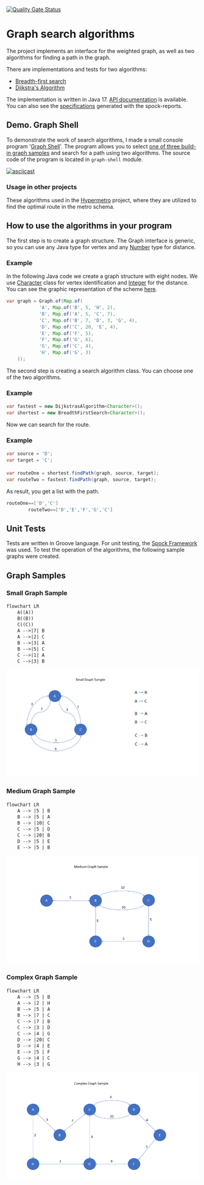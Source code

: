 [![Quality Gate Status](https://sonarcloud.io/api/project_badges/measure?project=rabestro_algorithms&metric=alert_status)](https://sonarcloud.io/summary/new_code?id=rabestro_algorithms)

# Graph search algorithms

The project implements an interface for the weighted graph, as well as two algorithms for finding a path in the graph.

There are implementations and tests for two algorithms:

- [Breadth-first search](https://en.wikipedia.org/wiki/Breadth-first_search)
- [Dijkstra's Algorithm](https://en.wikipedia.org/wiki/Dijkstra%27s_algorithm)

The implementation is written in Java 17. [API documentation](https://algorithms.jc.id.lv/docs/api/) is available. You
can also see the [specifications](https://algorithms.jc.id.lv/docs/spock-reports/) generated with the spock-reports.

## Demo. Graph Shell

To demonstrate the work of search algorithms, I made a small console program '[Graph Shell](graph-shell/README.md)'. The program
allows you to select [one of three build-in graph samples](#Graph-Samples) and search for a path using two algorithms. The source
code of the program is located in `graph-shell` module.

[![asciicast](https://asciinema.org/a/468058.svg)](https://asciinema.org/a/468058)

### Usage in other projects

These algorithms used in the [Hypermetro](https://rabestro.github.io/hypermetro/) project, where they are
utilized to find the optimal route in the metro schema.


## How to use the algorithms in your program

The first step is to create a graph structure. The Graph interface is generic, so you can use any Java type for vertex
and any [Number](https://docs.oracle.com/en/java/javase/17/docs/api/java.base/java/lang/Number.html) type for distance.

### Example

In the following Java code we create a graph structure with eight nodes. We
use [Character](https://docs.oracle.com/en/java/javase/17/docs/api/java.base/java/lang/Character.html) class for vertex
identification and [Integer](https://docs.oracle.com/en/java/javase/17/docs/api/java.base/java/lang/Integer.html) for the
distance. You can see the graphic representation of the scheme [here](docs/assets/complex.gif).

```java
var graph = Graph.of(Map.of(
            'A', Map.of('B', 5, 'H', 2),
            'B', Map.of('A', 5, 'C', 7),
            'C', Map.of('B', 7, 'D', 3, 'G', 4),
            'D', Map.of('C', 20, 'E', 4),
            'E', Map.of('F', 5),
            'F', Map.of('G', 6),
            'G', Map.of('C', 4),
            'H', Map.of('G', 3)
    ));
```

The second step is creating a search algorithm class. You can choose one of the two algorithms.

### Example

```java
var fastest = new DijkstrasAlgorithm<Character>();
var shortest = new BreadthFirstSearch<Character>();
```

Now we can search for the route.

### Example

```java
var source = 'D';
var target = 'C';

var routeOne = shortest.findPath(graph, source, target);
var routeTwo = fastest.findPath(graph, source, target);
```

As result, you get a list with the path.

```java
routeOne==['D','C']
        routeTwo==['D','E','F','G','C']
```

## Unit Tests

Tests are written in Groove language. For unit testing, the [Spock Framework](https://spockframework.org/) was used. To test the operation of the algorithms, the following sample graphs were created.

## Graph Samples

### Small Graph Sample

```mermaid
flowchart LR
    A((A))
    B((B))
    C((C))
    A -->|7| B
    A -->|2| C
    B -->|3| A
    B -->|5| C
    C -->|1| A
    C -->|3| B
```

![Small Graph](docs/assets/small.gif)


### Medium Graph Sample

```mermaid
flowchart LR
    A --> |5 | B
    B --> |5 | A
    B --> |10| C
    C --> |5 | D
    C --> |20| B
    D --> |5 | E
    E --> |5 | B
```

![Medium Graph](docs/assets/medium.gif)

### Complex Graph Sample

```mermaid
flowchart LR
    A --> |5 | B
    A --> |2 | H
    B --> |5 | A
    B --> |7 | C
    C --> |7 | B
    C --> |3 | D
    C --> |4 | G
    D --> |20| C
    D --> |4 | E
    E --> |5 | F
    G --> |4 | C
    H --> |3 | G
```

![Complex Graph](docs/assets/complex.gif)